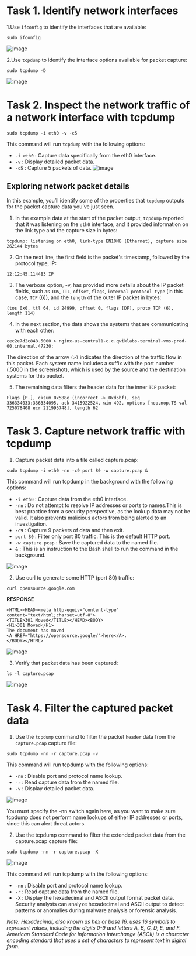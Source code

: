 # Task 1. Identify network interfaces

1.Use `ifconfig` to identify the interfaces that are available:

`sudo ifconfig`

![image](https://github.com/user-attachments/assets/29ab435f-5c1a-432d-a26f-c05c05d88120)

2.Use `tcpdump` to identify the interface options available for packet capture:

`sudo tcpdump -D`

![image](https://github.com/user-attachments/assets/69e19888-c227-461b-a5c6-ce1965451948)

# Task 2. Inspect the network traffic of a network interface with tcpdump

`sudo tcpdump -i eth0 -v -c5`

This command will run `tcpdump` with the following options:

- `-i eth0` : Capture data specifically from the eth0 interface.
- `-v` : Display detailed packet data.
- `-c5` : Capture 5 packets of data.
![image](https://github.com/user-attachments/assets/a60bb3a6-08cc-44ee-826f-65904792ecae)

## Exploring network packet details
In this example, you’ll identify some of the properties that `tcpdump` outputs for the packet capture data you’ve just seen.

1. In the example data at the start of the packet output, `tcpdump` reported that it was listening on the `eth0` interface, and it provided information on the link type and the capture size in bytes:

`tcpdump: listening on eth0, link-type EN10MB (Ethernet), capture size 262144 bytes`

2. On the next line, the first field is the packet's timestamp, followed by the protocol type, IP:

`12:12:45.114483 IP`

3. The verbose option, -v, has provided more details about the IP packet fields, such as `TOS`, `TTL`, `offset`, `flags`, `internal protocol type` (in this case, `TCP` (6)), and the `length` of the outer IP packet in bytes:

`(tos 0x0, ttl 64, id 24999, offset 0, flags [DF], proto TCP (6), length 114)`

4. In the next section, the data shows the systems that are communicating with each other:

`cec2e7d2c848.5000 > nginx-us-central1-c.c.qwiklabs-terminal-vms-prod-00.internal.47230:`

The direction of the arrow `(>)` indicates the direction of the traffic flow in this packet. Each system name includes a suffix with the port number (.5000 in the screenshot), which is used by the source and the destination systems for this packet.

5. The remaining data filters the header data for the inner `TCP` packet:

`Flags [P.], cksum 0x588e (incorrect -> 0xd5bf), seq 336334033:336334095, ack 3415922524, win 492, options [nop,nop,TS val 725078408 ecr 211995748], length 62`

# Task 3. Capture network traffic with tcpdump

1. Capture packet data into a file called capture.pcap:

`sudo tcpdump -i eth0 -nn -c9 port 80 -w capture.pcap &`

This command will run tcpdump in the background with the following options:

- `-i eth0` : Capture data from the eth0 interface.
- `-nn` : Do not attempt to resolve IP addresses or ports to names.This is best practice from a security perspective, as the lookup data may not be valid. It also prevents malicious actors from being alerted to an investigation.
- `-c9` : Capture 9 packets of data and then exit.
- `port 80` : Filter only port 80 traffic. This is the default HTTP port.
- `-w capture.pcap` : Save the captured data to the named file.
- `&` : This is an instruction to the Bash shell to run the command in the background.

![image](https://github.com/user-attachments/assets/2371a3e9-53bb-4169-82a5-a0c32d52983d)

2. Use curl to generate some HTTP (port 80) traffic:

`curl opensource.google.com`

**RESPONSE**
```
<HTML><HEAD><meta http-equiv="content-type" content="text/html;charset=utf-8">
<TITLE>301 Moved</TITLE></HEAD><BODY>
<H1>301 Moved</H1>
The document has moved
<A HREF="https://opensource.google/">here</A>.
</BODY></HTML>
```
![image](https://github.com/user-attachments/assets/06cd0929-0318-4aac-b80c-d72ece34c456)

3. Verify that packet data has been captured:

`ls -l capture.pcap`

![image](https://github.com/user-attachments/assets/b87f7e67-894d-43ba-b4b0-e324b5044c90)

# Task 4. Filter the captured packet data

1. Use the `tcpdump` command to filter the packet `header` data from the `capture.pcap` capture file:

`sudo tcpdump -nn -r capture.pcap -v`

This command will run tcpdump with the following options:

- `-nn` : Disable port and protocol name lookup.
- `-r` : Read capture data from the named file.
- `-v` : Display detailed packet data.

![image](https://github.com/user-attachments/assets/c2a83b98-3586-4be5-91de-7c81303619df)

You must specify the -nn switch again here, as you want to make sure tcpdump does not perform name lookups of either IP addresses or ports, since this can alert threat actors.

2. Use the tcpdump command to filter the extended packet data from the capture.pcap capture file:

`sudo tcpdump -nn -r capture.pcap -X`

![image](https://github.com/user-attachments/assets/46c64cdf-d3ad-4198-8af8-aba8bc04ecb2)

This command will run tcpdump with the following options:

- `-nn` : Disable port and protocol name lookup.
- `-r` : Read capture data from the named file.
- `-X` : Display the hexadecimal and ASCII output format packet data. Security analysts can analyze hexadecimal and ASCII output to detect patterns or anomalies during malware analysis or forensic analysis.

*Note: Hexadecimal, also known as hex or base 16, uses 16 symbols to represent values, including the digits 0-9 and letters A, B, C, D, E, and F. American Standard Code for Information Interchange (ASCII) is a character encoding standard that uses a set of characters to represent text in digital form.*


